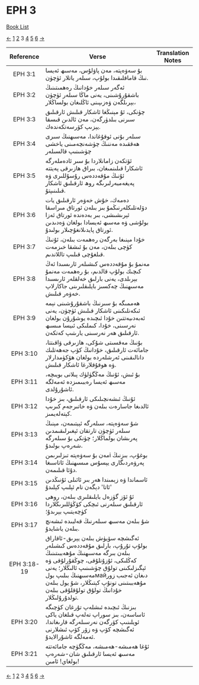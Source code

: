 # EPH 3
[Book List](../README.md)

[<-](./chapter_2.md) [1](./chapter_1.md) [2](./chapter_2.md) 3 [4](./chapter_4.md) [5](./chapter_5.md) [6](./chapter_6.md) [->](./chapter_4.md)

| Reference | Verse | Translation Notes |
|:---------:|-------|-------------------|
|EPH 3:1|بۇ سەۋەپتە، مەن پاۋلۇس، مەسىھ ئەيسا نىڭ قاماقلىقىدا بولۇپ، سىلەر ياتلار ئۈچۈن.||
|EPH 3:2|ئەگەر سىلەر خۇدانىڭ رەھمىتىنىڭ باشقۇرۇشىنى، يەنى ماڭا سىلەر ئۈچۈن بېرىلگەن ۋەزىپىنى ئاڭلىغان بولساڭلار،||
|EPH 3:3|چۈنكى، ئۇ مېنىڭغا ئاشكار قىلىش ئارقىلىق سىرنى بىلدۈرگەن، مەن ئالدىن قىسقا يېزىپ كۆرسەتكەندەك.||
|EPH 3:4|سىلەر بۇنى ئوقۇغاندا، مەسىھنىڭ سىرى ھەققىدە مەننىڭ چۈشەنچەمىنى ياخشى چۈشىنىپ قالسىلەر||
|EPH 3:5|ئۆتكەن زامانلاردا بۇ سىر ئادەملەرگە ئاشكارا قىلىنمىغان، بىراق ھازىرقى پەيتتە ئۇنىڭ مۇقەددەس رۇسۇللىرى ۋە پەيغەمبەرلىرىگە روھ ئارقىلىق ئاشكار قىلىنىپتۇ.||
|EPH 3:6|دەمەك، خۇش خەۋەر ئارقىلىق يات دۆلەتلىكلەرنىڭمۇ بىز بىلەن ئورتاق مىراسقا ئېرىشىشى، بىر بەدەندە ئورتاق ئەزا بولۇشى ۋە مەسىھ ئەيسادا بولغان ۋەدىدىن ئورتاق پايدىلانغۇچىلار بولىدۇ.||
|EPH 3:7|خۇدا مېنىغا بەرگەن رەھمەت بىلەن، ئۇنىڭ كۈچى بىلەن، مەن بۇ ئىشقا خىزمەت قىلغۇچى قىلىپ تاللاندىم.||
|EPH 3:8|مەنمۇ بۇ مۇقەددەس كىشىلەر ئارىسىدا ئەڭ كىچىك بولۇپ قالدىم، بۇ رەھمەت مەنمۇ بېرىلدى، يەنى بارلىق خەلقلەر ئارىسىدا مەسىھنىڭ چەكسىز بايلىقلىرىنى جاكارلاپ خەۋەر قىلىش.||
|EPH 3:9|ھەممىگە بۇ سىرنىڭ باشقۇرۇشىنى نېمە ئىكەنلىكىنى ئاشكار قىلىش ئۈچۈن، يەنى ئەبەدىيەتتىن خۇدا ئىچىدە يوشۇرۇن بولغان نەرسىنى، خۇدا، كىملىكى ئىيسا مىسىھ ئارقىلىق ھەر نەرسىنى يارىتىپ كەتكەن.||
|EPH 3:10|بۇنىڭ مەقسىتى شۇكى، ھازىرقى ۋاقىتتا، جامائەت ئارقىلىق، خۇدانىڭ كۆپ جەھەتلىك دانالىقىنى ئەرشلەردە بولغان ھۆكۈمدارلار ۋە ھوقۇقلارغا ئاشكار قىلىش.||
|EPH 3:11|بۇ ئىش، ئۇنىڭ مەڭگۈلۈك پىلانى بويىچە، مەسىھ ئەيسا رەببىمىزدە ئەمەلگە ئاشۇرۇلدى.||
|EPH 3:12|ئۇنىڭ ئىشەنچىلىكى ئارقىلىق، بىز خۇدا ئالدىغا جاسارەت بىلەن ۋە خاتىرجەم كىرىپ كېتەلەيمىز.||
|EPH 3:13|شۇ سەۋەپتە، سىلەرگە ئېيتىمەن، مېنىڭ سىلەر ئۈچۈن تارتقان ئېغىرلىقىمدىن پەرىشان بولماڭلار؛ چۈنكى بۇ سىلەرگە شەرەپ بولىدۇ.||
|EPH 3:14|مەن بۇ سەۋەپتە تىزلىرىمنi بوغۇپ، بىزنىڭ پەرۋەردىگارى يېسۇس مىسىھنىڭ ئاتاسىغا دۇئا قىلىمەن.||
|EPH 3:15|ئاسماندا ۋە زېمىندا ھەر بىر ئائىلى ئۇنىڭدىن 'ئاتا' دېگەن نام ئېلىپ كېلىدۇ||
|EPH 3:16|ئۇ ئۆز گۈزەل بايلىقلىرى بىلەن، روھى ئارقىلىق سىلەرنى ئىچكى كۆڭۈللىرىڭلاردا كۈچەيتىپ بېرىدۇ؛||
|EPH 3:17|شۇ بىلەن مەسىھ سىلەرنىڭ قەلبىدە ئىشەنچ بىلەن ياشايدۇ.||
|EPH 3:18-19|ئەگىشچە سۆيۈش بىلەن يېرىق-ئاقاراق بولۇپ تۇرۇپ، بارلىق مۇقەددەس كىشىلەر بىلەن بىرگە مەسىھنىڭ مۇھەببىتىنىڭ كەڭلىكى، ئۇزۇنلۇقى، چوڭقۇرلۇقى ۋە ئېگىزلىكىنى تولۇق چۈشىنىپ ئالىڭلار؛ يەنى مەسىھنىڭ بىلىپ بولмайدىغان ئەجىب زور مۇھەببىتىنى تونۇپ كېتىڭلار، شۇ يول بىلەن خۇدانىڭ تولۇق تولۇقلۇقى بىلەن تولدۇرۇلىڭلار.||
|EPH 3:20|بىزنىڭ ئىچىدە ئىشلەپ تۇرغان كۈچىگە ئاساسەن، بىز سوراپ تەلەپ قىلغان ياكى ئويلىنىپ كۆرگەن نەرسىلەرگە قارىغاندا، ئەگىشچە كۆپ ۋە زۆر كۆپ ئىشلارنى ئەمەلگە ئاشۇرالايدۇ.||
|EPH 3:21|ئۇغا ھەمىشە-ھەمىشە، مەڭگۈچە جامائەتتە مەسىھ ئەيسا ئارقىلىق شان-شەرەپ بولغاي! ئامىن!||


[<-](./chapter_2.md) [1](./chapter_1.md) [2](./chapter_2.md) 3 [4](./chapter_4.md) [5](./chapter_5.md) [6](./chapter_6.md) [->](./chapter_4.md)